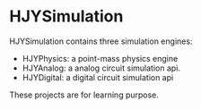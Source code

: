 HJYSimulation
==========


HJYSimulation contains three simulation engines:

* HJYPhysics: a point-mass physics engine 
* HJYAnalog: a analog circuit simulation api.
* HJYDigital: a digital circuit simulation api



These projects are for learning purpose.